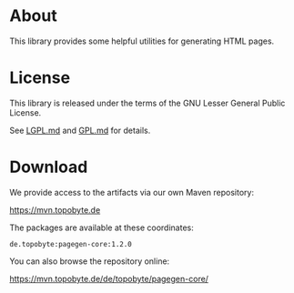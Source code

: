 # About

This library provides some helpful utilities for generating HTML pages.

# License

This library is released under the terms of the GNU Lesser General Public
License.

See [LGPL.md](LGPL.md) and [GPL.md](GPL.md) for details.

# Download

We provide access to the artifacts via our own Maven repository:

<https://mvn.topobyte.de>

The packages are available at these coordinates:

    de.topobyte:pagegen-core:1.2.0

You can also browse the repository online:

<https://mvn.topobyte.de/de/topobyte/pagegen-core/>
